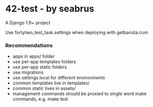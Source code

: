    42-test - by seabrus
===========================

A Django 1.9+ project

Use fortytwo_test_task.settings when deploying with getbarista.com

### Recommendations
* apps in apps/ folder
* use per-app templates folders
* use per-app static folders
* use migrations
* use settings.local for different environments
* common templates live in templates/
* common static lives in assets/
* management commands should be proxied to single word make commands, e.g. make test


